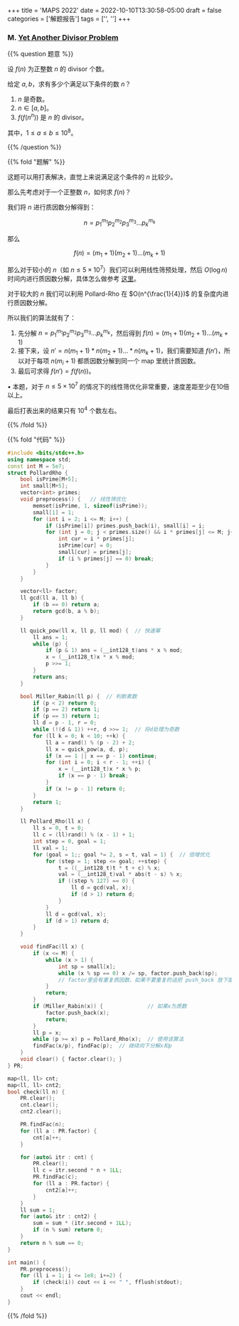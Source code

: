 +++
title = 'MAPS 2022'
date = 2022-10-10T13:30:58-05:00
draft = false
categories = ['解题报告']
tags = ['', '']
+++

### M. [Yet Another Divisor Problem](https://maps22.kattis.com/contests/maps22/problems/yetanotherdivisorproblem)

{{% question 题意 %}}

设 $f(n)$ 为正整数 $n$ 的 divisor 个数。

给定 $a, b$，求有多少个满足以下条件的数 $n$？

1. $n$ 是奇数。 
2. $n \in [a,b]$。
3. $f(f(n^n))$ 是 $n$ 的 divisor。

其中，$1 \leq a \leq b \leq 10^8$。

{{% /question %}}


{{% fold "题解" %}}

这题可以用打表解决，直觉上来说满足这个条件的 $n$ 比较少。

那么先考虑对于一个正整数 $n$，如何求 $f(n)$？

我们将 $n$ 进行质因数分解得到：

$$n = p_1^{m_1} p_2^{m_2} p_3^{m_3} ... p_k^{m_k}$$

那么

$$f(n) = (m_1+1)(m_2+1)...(m_k+1)$$

那么对于较小的 $n$（如 $n \leq 5 \times 10^7$）我们可以利用线性筛预处理，然后 $O(\log n)$ 时间内进行质因数分解，具体怎么做参考 [这里](/post/038-hdu-contest1/#q2-%E5%96%84%E8%89%AF%E7%9A%84%E5%87%BA%E9%A2%98%E4%BA%BA)。

对于较大的 $n$ 我们可以利用 Pollard-Rho 在 $O(n^{\frac{1}{4}})$ 的复杂度内进行质因数分解。

所以我们的算法就有了：

1. 先分解 $n = p_1^{m_1} p_2^{m_2} p_3^{m_3} ... p_k^{m_k}$，然后得到 $f(n) = (m_1+1)(m_2+1)...(m_k+1)$
2. 接下来，设 $n' = n(m_1+1) * n(m_2+1) ... * n(m_k+1)$，我们需要知道 $f(n')$，所以对于每项 $n(m_i+1)$ 都质因数分解到同一个 map 里统计质因数。
3. 最后可求得 $f(n') = f(f(n))$。

• 本题，对于 $n \leq 5 \times 10^7$ 的情况下的线性筛优化非常重要，速度差距至少在10倍以上。

最后打表出来的结果只有 $10^4$ 个数左右。

{{% /fold %}}


{{% fold "代码" %}}

```cpp
#include <bits/stdc++.h>
using namespace std;
const int M = 5e7;
struct PollardRho {
    bool isPrime[M+5];
    int small[M+5];
    vector<int> primes;
    void preprocess() {   // 线性筛优化
        memset(isPrime, 1, sizeof(isPrime));
        small[1] = 1;
        for (int i = 2; i <= M; i++) {
            if (isPrime[i]) primes.push_back(i), small[i] = i;
            for (int j = 0; j < primes.size() && i * primes[j] <= M; j++) {
                int cur = i * primes[j];
                isPrime[cur] = 0;
                small[cur] = primes[j];
                if (i % primes[j] == 0) break;
            }
        }
    }

    vector<ll> factor;
    ll gcd(ll a, ll b) {
        if (b == 0) return a;
        return gcd(b, a % b);
    }

    ll quick_pow(ll x, ll p, ll mod) {  // 快速幂
        ll ans = 1;
        while (p) {
            if (p & 1) ans = (__int128_t)ans * x % mod;
            x = (__int128_t)x * x % mod;
            p >>= 1;
        }
        return ans;
    }

    bool Miller_Rabin(ll p) {  // 判断素数
        if (p < 2) return 0;
        if (p == 2) return 1;
        if (p == 3) return 1;
        ll d = p - 1, r = 0;
        while (!(d & 1)) ++r, d >>= 1;  // 将d处理为奇数
        for (ll k = 0; k < 10; ++k) {
            ll a = rand() % (p - 2) + 2;
            ll x = quick_pow(a, d, p);
            if (x == 1 || x == p - 1) continue;
            for (int i = 0; i < r - 1; ++i) {
                x = (__int128_t)x * x % p;
                if (x == p - 1) break;
            }
            if (x != p - 1) return 0;
        }
        return 1;
    }

    ll Pollard_Rho(ll x) {
        ll s = 0, t = 0;
        ll c = (ll)rand() % (x - 1) + 1;
        int step = 0, goal = 1;
        ll val = 1;
        for (goal = 1;; goal *= 2, s = t, val = 1) {  // 倍增优化
            for (step = 1; step <= goal; ++step) {
                t = ((__int128_t)t * t + c) % x;
                val = (__int128_t)val * abs(t - s) % x;
                if ((step % 127) == 0) {
                    ll d = gcd(val, x);
                    if (d > 1) return d;
                }
            }
            ll d = gcd(val, x);
            if (d > 1) return d;
        }
    }

    void findFac(ll x) {
        if (x <= M) {
            while (x > 1) {
                int sp = small[x];
                while (x % sp == 0) x /= sp, factor.push_back(sp);  
                // factor里会有重复质因数，如果不要重复的话把 push_back 放下面即可
            }
            return;
        }
        if (Miller_Rabin(x)) {              // 如果x为质数
            factor.push_back(x);
            return;
        }
        ll p = x;
        while (p >= x) p = Pollard_Rho(x);  // 使用该算法
        findFac(x/p), findFac(p);  // 继续向下分解x和p
    }
    void clear() { factor.clear(); }
} PR;

map<ll, ll> cnt;
map<ll, ll> cnt2;
bool check(ll n) {
    PR.clear();
    cnt.clear();
    cnt2.clear();

    PR.findFac(n);
    for (ll a : PR.factor) {
        cnt[a]++;
    }

    for (auto& itr : cnt) {
        PR.clear();
        ll c = itr.second * n + 1LL;
        PR.findFac(c);
        for (ll a : PR.factor) {
            cnt2[a]++;
        }
    }
    ll sum = 1;
    for (auto& itr : cnt2) {
        sum = sum * (itr.second + 1LL);
        if (n % sum) return 0;
    }
    return n % sum == 0;
}

int main() {
    PR.preprocess();
    for (ll i = 1; i <= 1e8; i+=2) {
        if (check(i)) cout << i << " ", fflush(stdout);
    }
    cout << endl;
}
```

{{% /fold %}}



